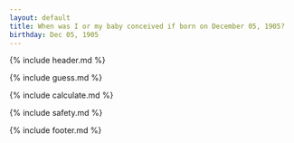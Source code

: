```yaml
---
layout: default
title: When was I or my baby conceived if born on December 05, 1905?
birthday: Dec 05, 1905
---
```


{% include header.md %}

{% include guess.md %}

{% include calculate.md %}

{% include safety.md %}

{% include footer.md %}



